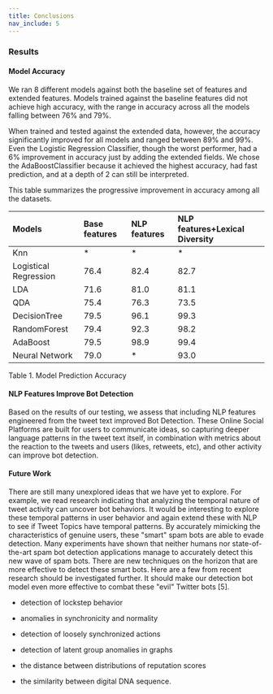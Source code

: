 ```yaml
---
title: Conclusions
nav_include: 5
---
```


### Results

#### Model Accuracy

We ran 8 different models against both the baseline set of features and extended features. Models trained against the baseline features did not achieve high accuracy, with the range in accuracy across all the models falling between 76% and 79%.

When trained and tested against the extended data, however, the accuracy significantly improved for all models and ranged between 89% and 99%.
Even the Logistic Regression Classifier, though the worst performer, had a 6% improvement in accuracy just by adding the extended fields.
We chose the AdaBoostClassifier because it achieved the highest accuracy, had fast prediction, and at a depth of 2 can still be interpreted.

This table summarizes the progressive improvement in accuracy among all the datasets.

|Models|Base features|NLP features|NLP features+Lexical Diversity|
|:-----|:------------|:-----------|:-----------------------------|
|Knn|*|*|*|
|Logistical Regression|76.4|82.4|82.7|
|LDA|71.6|81.0|81.1|
|QDA|75.4|76.3|73.5|
|DecisionTree|79.5|96.1|99.3|
|RandomForest|79.4|92.3|98.2|
|AdaBoost|79.5|98.9|99.4|
|Neural Network|79.0|*|93.0|

Table 1. Model Prediction Accuracy

#### NLP Features Improve Bot Detection

Based on the results of our testing, we assess that including NLP features engineered from the tweet text improved Bot Detection. These Online Social Platforms are built for users to communicate ideas, so capturing deeper language patterns in the tweet text itself, in combination with metrics about the reaction to the tweets and users (likes, retweets, etc), and other activity can improve bot detection.

#### Future Work
 There are still many unexplored ideas that we have yet to explore. For example, we read research indicating that analyzing the
 temporal nature of tweet activity can uncover bot behaviors. It would be interesting to explore these temporal patterns in user
 behavior and again extend these with NLP to see if Tweet Topics have temporal patterns. By accurately mimicking the characteristics
 of genuine users, these "smart" spam bots are able to evade detection. Many experiments have shown that neither humans nor
 state-of-the-art spam bot detection applications manage to accurately detect this new wave of spam bots. There are new techniques
 on the horizon that are more effective to detect these smart bots. Here are a few from recent research should be investigated further.
 It should make our detection bot model even more effective to combat these "evil" Twitter bots [5].

 - detection of lockstep behavior

 - anomalies in synchronicity and normality

 - detection of loosely synchronized actions

 - detection  of latent group anomalies in graphs

 - the distance between distributions of reputation scores

 - the similarity between digital DNA sequence.
